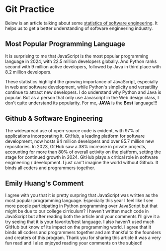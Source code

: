 # Git Practice

Below is an article talking about some [statistics of software engineering](https://radixweb.com/blog/software-development-statistics). It helps us to get a better understanding of software engineering industry. 

## Most Popular Programming Language ##
It is surprising to me that JavaScript is the most popular programming language in 2024, with 22.5 million developers globally. And Python ranks second with 9 million active developers, followed by Java in third place with 8.2 million developers. 

These statistics highlight the growing importance of JavaScript, especially in web and software development, while Python's simplicity and versatility continue to attract new developers. I do understand why Python and Java is popular. But as a person that only use Javascript in the Web design class, I don't quite understand its popularity. For me, **JAVA** is the **Best** language!!!

## Github & Software Engineering ##
The widespread use of open-source code is evident, with 97% of applications incorporating it. GitHub, a leading platform for software development, now hosts 94 million developers and over 85.7 million new repositories. In 2023, GitHub saw a 38% increase in private projects, accounting for more than 80% of overall activity on the platform, setting the stage for continued growth in 2024. GitHub plays a critical role in software engineering / development. I just can't imagine the world without Github. It binds all coders and programmers together.

## Emily Huang's Comment ##

I agree with you that it is pretty surpring that JavaScript was written as the most popular programming language. Especially this year I feel like I see more people participating in Python programming over JavaScript but that might be due to our college cirriculum? I haven't written much code in JavaScript but after reading both the article and your comments I'll give it a try seeing that it is your favorite/best language. I also haven't used much GitHub but know of its impact on the programming world. I agree that it binds all coders and programmers together and am thankful to the founders and creaters of this program. Thank you for sharing this article it was a very fun read and I also enjoyed reading your comments on the subject!
